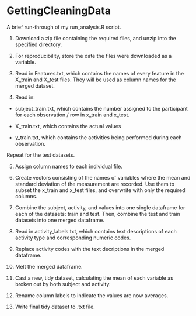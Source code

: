 GettingCleaningData
===================


A brief run-through of my run_analysis.R script.


1)  Download a zip file containing the required files, and unzip into the specified directory.

2)  For reproducibility, store the date the files were downloaded as a variable.

3)  Read in Features.txt, which contains the names of every feature in the X_train and X_test files.  They will be used as column names for the merged dataset.

4)  Read in:

* subject_train.txt, which contains the number assigned to the participant for each observation / row in x_train and x_test.

* X_train.txt, which contains the actual values

* y_train.txt, which contains the activities being performed during each observation.

Repeat for the test datasets.

5)  Assign column names to each individual file.   

6) Create vectors consisting of the names of variables where the mean and standard deviation of the measurement are recorded.  Use them to subset the x_train and x_test files, and overwrite with only the required columns.

7) Combine the subject, activity, and values into one single dataframe for each of the datasets:  train and test.  Then, combine the test and train datasets into one merged dataframe.

8) Read in activity_labels.txt, which contains text descriptions of each activity type and corresponding numeric codes.

9) Replace activity codes with the text decriptions in the merged dataframe.

10) Melt the merged dataframe.

11) Cast a new, tidy dataset, calculating the mean of each variable as broken out by both subject and activity.

12) Rename column labels to indicate the values are now averages.

13) Write final tidy dataset to .txt file.
